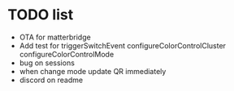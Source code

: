 # TODO list

- OTA for matterbridge
- Add test for triggerSwitchEvent configureColorControlCluster  configureColorControlMode
- bug on sessions
- when change mode update QR immediately
- discord on readme
